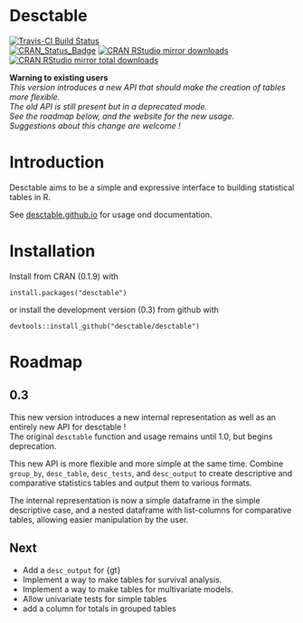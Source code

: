 Desctable
================

[![Travis-CI Build
Status](https://app.travis-ci.com/desctable/desctable.svg?branch=master)](https://app.travis-ci.com/desctable/desctable)  
[![CRAN_Status_Badge](http://www.r-pkg.org/badges/version/desctable)](https://cran.r-project.org/package=desctable)
[![CRAN RStudio mirror
downloads](http://cranlogs.r-pkg.org/badges/desctable)](https://www.r-pkg.org:443/pkg/desctable)
[![CRAN RStudio mirror total
downloads](http://cranlogs.r-pkg.org/badges/grand-total/desctable)](https://www.r-pkg.org:443/pkg/desctable)

**Warning to existing users**  
*This version introduces a new API that should make the creation of
tables more flexible.  
The old API is still present but in a deprecated mode.  
See the roadmap below, and the website for the new usage.  
Suggestions about this change are welcome !*

# Introduction

Desctable aims to be a simple and expressive interface to building
statistical tables in R.

See [desctable.github.io](https://desctable.github.io) for usage ond
documentation.

# Installation

Install from CRAN (0.1.9) with

    install.packages("desctable")

or install the development version (0.3) from github with

    devtools::install_github("desctable/desctable")

# Roadmap

## 0.3

This new version introduces a new internal representation as well as an
entirely new API for desctable !  
The original `desctable` function and usage remains until 1.0, but
begins deprecation.

This new API is more flexible and more simple at the same time. Combine
`group_by`, `desc_table`, `desc_tests`, and `desc_output` to create
descriptive and comparative statistics tables and output them to various
formats.

The internal representation is now a simple dataframe in the simple
descriptive case, and a nested dataframe with list-columns for
comparative tables, allowing easier manipulation by the user.

## Next

- Add a `desc_output` for {gt}
- Implement a way to make tables for survival analysis.
- Implement a way to make tables for multivariate models.
- Allow univariate tests for simple tables
- add a column for totals in grouped tables
